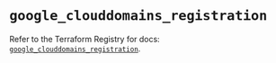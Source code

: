 # `google_clouddomains_registration`

Refer to the Terraform Registry for docs: [`google_clouddomains_registration`](https://registry.terraform.io/providers/hashicorp/google/6.8.0/docs/resources/clouddomains_registration).
